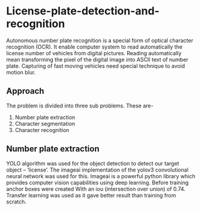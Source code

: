 # License-plate-detection-and-recognition
Autonomous number plate recognition is a special form of optical character recognition (OCR).
It enable computer system to read automatically the license number of vehicles from digital pictures.
Reading automatically mean transforming the pixel of the digital  image into ASCII text of number plate.
Capturing of fast moving vehicles need special technique to avoid motion blur.

## Approach
The problem is divided into three sub problems. These are-
1. Number plate extraction 
2. Character segmentation 
3. Character recognition

## Number plate extraction
YOLO algorithm was used for the object detection to detect our target object – ‘license’. The imageai implementation of the yolov3 convolutional neural network was used for this.
Imageai is a powerful python library which provides computer vision capabilities using deep learning. Before training anchor boxes were created
With an iou (intersection over union) of 0.74. Transfer learning was used as it gave better result than training from scratch.





 



